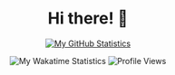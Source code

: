 <p align="center">
  <h1 align="center">Hi there! 👋</h1>
</p>

<p align="center">
  <a href="https://github.com/anuraghazra/github-readme-stats"><img alt="My GitHub Statistics" src="https://github-readme-stats.vercel.app/api?username=misternano&show_icons=true&count_private=true&custom_title=GitHub%20Stats" /></a>
</p>
<p align="center">
    <a><img alt="My Wakatime Statistics" src="https://wakatime.com/badge/user/a6dcecd9-2e31-4391-b113-82ffdd8385f1.svg" /></a>
    <img alt="Profile Views" src="https://komarev.com/ghpvc/?username=misternano" />
</p>

